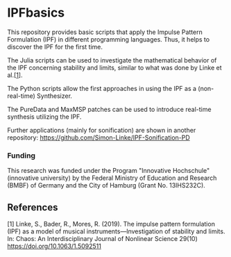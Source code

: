 # IPFbasics
This repository provides basic scripts that apply the Impulse Pattern Formulation (IPF) in different programming languages. Thus, it helps to discover the IPF for the first time.

The Julia scripts can be used to investigate the mathematical behavior of the IPF concerning stability and limits, similar to what was done by Linke et al.[[1](#1)].

The Python scripts allow the first approaches in using the IPF as a (non-real-time) Synthesizer.

The PureData and MaxMSP patches can be used to introduce real-time synthesis utilizing the IPF.

Further applications (mainly for sonification) are shown in another repository: https://github.com/Simon-Linke/IPF-Sonification-PD

### Funding

This research was funded under the Program "Innovative Hochschule" (innovative university) by the Federal Ministry of Education and Research (BMBF) of Germany and the City of Hamburg (Grant No. 13IHS232C).


## References

<a id="1">[1]</a> 
Linke, S., Bader, R., Mores, R. (2019). 
The impulse pattern formulation (IPF) as a model of musical instruments—Investigation of stability and limits.
In: Chaos: An Interdisciplinary Journal of Nonlinear Science 29(10)
https://doi.org/10.1063/1.5092511 
